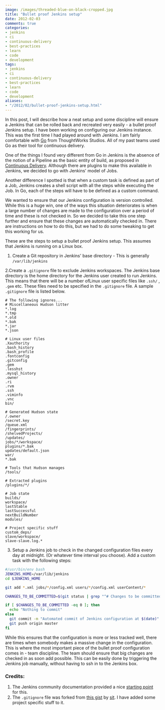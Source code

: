 ```yaml
---
image: /images/threaded-blue-on-black-cropped.jpg
title: "Bullet proof Jenkins setup"
date: 2012-02-03
comments: true
categories:
- jenkins
- ci
- continuous-delivery
- best-practices
- learn
- code
- development
tags:
- jenkins
- ci
- continuous-delivery
- best-practices
- learn
- code
- development
aliases:
- "/2012/02/bullet-proof-jenkins-setup.html"
---
```


In this post, I will describe how a neat setup and some discipline will ensure a Jenkins that can be rolled back and recreated very easily - a bullet proof Jenkins setup.  I have been working on configuring our Jenkins instance. This was the first time I had played around with Jenkins. I am fairly comfortable with <a href="http://www.thoughtworks-studios.com/go-agile-release-management" target="_blank">Go</a> from ThoughtWorks Studios. All of my past teams used Go as their tool for continuous delivery.

One of the things I found very different from Go in Jenkins is the absence of the notion of a Pipeline as the basic entity of build, as proposed in <a href="http://continuousdelivery.com/" target="_blank">Continuous Delivery</a>. Although there are plugins to make this available in Jenkins, we decided to go with Jenkins' model of Jobs.

<!--more-->

Another difference I spotted is that when a custom task is defined as part of a Job, Jenkins creates a shell script with all the steps while executing the Job. In Go, each of the steps will have to be defined as a custom command.

We wanted to ensure that our Jenkins configuration is version controlled. While this is a huge win, one of the ways this situation deteriorates is when a large number of changes are made to the configuration over a period of time and these is not checked in. So we decided to take this one step further and ensure that these changes are automatically checked in. There are instructions on how to do this, but we had to do some tweaking to get this working for us.

These are the steps to setup a bullet proof Jenkins setup. This assumes that Jenkins is running on a Linux box.

1. Create a Git repository in Jenkins' base directory - This is generally `/var/lib/jenkins`

2.Create a `.gitignore` file to exclude Jenkins workspaces. The Jenkins base directory is the home directory for the Jenkins user created to run Jenkins. This means that there will be a number ofLinux user specific files like `.ssh/` , `.gem` etc. These files need to be specified in the `.gitignore` file. A sample `.gitignore` file is listed below.

```
# The following ignores...
# Miscellaneous Hudson litter
*.log
*.tmp
*.old
*.bak
*.jar
*.json

# Linux user files
.Xauthority
.bash_history
.bash_profile
.fontconfig
.gitconfig
.gem
.lesshst
.mysql_history
.owner
.ri
.rvm
.ssh
.viminfo
.vnc
bin/

# Generated Hudson state
/.owner
/secret.key
/queue.xml
/fingerprints/
/shelvedProjects/
/updates/
jobs/*/workspace/
plugins/*.bak
updates/default.json
war/
*.bak

# Tools that Hudson manages
/tools/

# Extracted plugins
/plugins/*/

# Job state
builds/
workspace/
lastStable
lastSuccessful
nextBuildNumber
modules/

# Project specific stuff
custom_deps/
slave/workspace/
slave-slave.log.*
```

3. Setup a Jenkins job to check in the changed configuration files every day at midnight. (Or whatever time interval you choose). Add a custom task with the following steps:

```bash
#/usr/bin/env bash
JENKINS_HOME=/var/lib/jenkins
cd $JENKINS_HOME

git add *.xml jobs/*/config.xml users/*/config.xml userContent/*

CHANGES_TO_BE_COMMITTED=$(git status | grep "^# Changes to be committed:" | wc -l)

if [ $CHANGES_TO_BE_COMMITTED -eq 0 ]; then
  echo "Nothing to commit"
else
  git commit -m "Automated commit of Jenkins configuration at $(date)"
  git push origin master
fi
```

While this ensures that the configuration is more or less tracked well, there are times when somebody makes a massive change in the configuration. This is where the most important piece of the bullet proof configuration comes in - team discipline. The team should ensure that big changes are checked in as soon add possible. This can be easily done by triggering the Jenkins job manually, without having to ssh in to the Jenkins box.

### Credits:

1.  The Jenkins community documentation provided a nice <a href="http://jenkins-ci.org/content/keeping-your-configuration-and-data-subversion" target="_blank">starting point</a> for this.
2.  The `.gitignore` file was forked from <a href="https://gist.github.com/780105" target="_blank">this gist</a> by <a href="https://github.com/sit" target="_blank"><span id="goog_1138400375"></span>sit</a>. I have added some project specific stuff to it.
